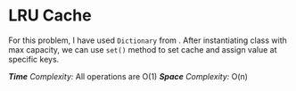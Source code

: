 ﻿# LRU Cache


For this problem, I have used `Dictionary` from . After instantiating class with max capacity, we can use `set()` method to set cache and assign value at specific keys.

***Time** Complexity:*
All operations are O(1)
***Space** Complexity:*
O(n)
